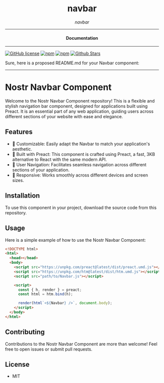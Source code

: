 

<div align="center">  
  <h1>navbar</h1>
</div>

<div align="center">  
<i>navbar</i>
</div>

---

<div align="center">
<h4>Documentation</h4>
</div>

---

[![GitHub license](https://img.shields.io/badge/license-MIT-blue.svg)](https://github.com/nostr-components/navbar/blob/gh-pages/LICENSE)
[![npm](https://img.shields.io/npm/v/nostr-components-navbar)](https://npmjs.com/package/nostr-components-navbar)
[![npm](https://img.shields.io/npm/dw/nostr-components-navbar.svg)](https://npmjs.com/package/nostr-components-navbar)
[![Github Stars](https://img.shields.io/github/stars/nostr-components/navbar.svg)](https://github.com/nostr-components/navbar/)

Sure, here is a proposed README.md for your Navbar component:

---

# Nostr Navbar Component

Welcome to the Nostr Navbar Component repository! This is a flexible and stylish navigation bar component, designed for applications built using Preact. It is an essential part of any web application, guiding users across different sections of your website with ease and elegance.

## Features

- 🎨 Customizable: Easily adapt the Navbar to match your application's aesthetic.
- 🧱 Built with Preact: This component is crafted using Preact, a fast, 3KB alternative to React with the same modern API.
- 🔗 User Navigation: Facilitates seamless navigation across different sections of your application.
- 📱 Responsive: Works smoothly across different devices and screen sizes.

## Installation

To use this component in your project, download the source code from this repository. 

## Usage

Here is a simple example of how to use the Nostr Navbar Component:

```html
<!DOCTYPE html>
<html>
  <head></head>
  <body>
    <script src="https://unpkg.com/preact@latest/dist/preact.umd.js"></script>
    <script src="https://unpkg.com/htm@latest/dist/htm.umd.js"></script>
    <script src="path/to/Navbar.js"></script>

    <script>
      const { h, render } = preact;
      const html = htm.bind(h);

      render(html`<${Navbar} />`, document.body);
    </script>
  </body>
</html>
```

## Contributing

Contributions to the Nostr Navbar Component are more than welcome! Feel free to open issues or submit pull requests.

## License

- MIT
